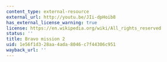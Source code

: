```yaml
---
content_type: external-resource
external_url: http://youtu.be/JIi-dpHoib8
has_external_license_warning: true
license: https://en.wikipedia.org/wiki/All_rights_reserved
status: ''
title: Bravo mission 2
uid: 1e56f1d3-28aa-4ada-8046-c7f44306c951
wayback_url: ''
---
```


